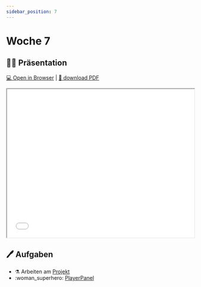 ```yaml
---
sidebar_position: 7
---
```


# Woche 7

## :man_teacher: Präsentation

[:computer: Open in Browser](pathname:///slides/woche-7) |
[:floppy_disk: download PDF](pathname:///slides/woche-7.pdf)

<iframe src="/bbzbl-modul-404/slides/woche-7" width="100%" height="400px"></iframe>

## :pen: Aufgaben

- :alembic: Arbeiten am [Projekt](../beurteilungen/lb2.md)
- :woman_superhero: [PlayerPanel](../aufgaben-swing/player-panel.md)
